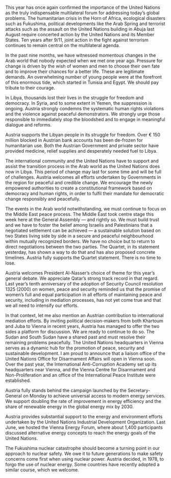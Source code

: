 This year has once again confirmed the importance of the United Nations as the truly indispensable multilateral forum for addressing today’s global problems. The humanitarian crisis in the Horn of Africa, ecological disasters such as Fukushima, political developments like the Arab Spring and terrorist attacks such as the assault on the United Nations building in Abuja last August require concerted action by the United Nations and its Member States. Ten years after 9/11, joint action in the fight against terrorism continues to remain central on the multilateral agenda. 

In the past nine months, we have witnessed momentous changes in the Arab world that nobody expected when we met one year ago. Pressure for change is driven by the wish of women and men to choose their own fate and to improve their chances for a better life. These are legitimate demands. An overwhelming number of young people were at the forefront of this enormous tide, which started in Tunisia and Egypt. We should pay tribute to their courage. 

In Libya, thousands lost their lives in the struggle for freedom and democracy. In Syria, and to some extent in Yemen, the suppression is ongoing. Austria strongly condemns the systematic human rights violations and the violence against peaceful demonstrators. We strongly urge those responsible to immediately stop the bloodshed and to engage in meaningful dialogue and reforms. 

Austria supports the Libyan people in its struggle for freedom. Over € 150 million blocked in Austrian bank accounts has been de-frozen for humanitarian use. Both the Austrian Government and private sector have provided medicine, relief supplies and desperately needed fuel to Libya. 

The international community and the United Nations have to support and assist the transition process in the Arab world as the United Nations does now in Libya. This period of change may last for some time and will be full of challenges. Austria welcomes all efforts undertaken by Governments in the region for peaceful and credible change. We encourage the newly empowered authorities to create a constitutional framework based on democracy and human rights, in order to fulfil their mandate for democratic change responsibly and peacefully. 

The events in the Arab world notwithstanding, we must continue to focus on the Middle East peace process. The Middle East took centre stage this week here at the General Assembly — and rightly so. We must build trust and we have to foster the belief among Israelis and Palestinians that a negotiated settlement can be achieved — a sustainable solution based on two States living side by side in a secure and peaceful neighbourhood within mutually recognized borders. We have no choice but to return to direct negotiations between the two parties. The Quartet, in its statement yesterday, has shown a way to do that and has also proposed concrete timelines. Austria fully supports the Quartet statement. There is no time to lose. 

Austria welcomes President Al-Nasser’s choice of theme for this year’s general debate. We appreciate Qatar’s strong track record in that regard. Last year’s tenth anniversary of the adoption of Security Council resolution 1325 (2000) on women, peace and security reminded us that the promise of women’s full and equal participation in all efforts of maintaining peace and security, including in mediation processes, has not yet come true and that we all need to intensify our efforts. 

In that context, let me also mention an Austrian contribution to international mediation efforts. By inviting political decision-makers from both Khartoum and Juba to Vienna in recent years, Austria has managed to offer the two sides a platform for discussion. We are ready to continue to do so. The Sudan and South Sudan have a shared past and must resolve their remaining problems peacefully. The United Nations headquarters in Vienna serves as a dynamic hub for the promotion of peace, security and sustainable development. I am proud to announce that a liaison office of the United Nations Office for Disarmament Affairs will open in Vienna soon. Over the past year, the International Anti-Corruption Academy set up its headquarters near Vienna, and the Vienna Centre for Disarmament and Non-Proliferation and an office of the International Peace Institute were established. 

Austria fully stands behind the campaign launched by the Secretary-General on Monday to achieve universal access to modern energy services. We support doubling the rate of improvement in energy efficiency and the share of renewable energy in the global energy mix by 2030. 

Austria provides substantial support to the energy and environment efforts undertaken by the United Nations Industrial Development Organization. Last June, we hosted the Vienna Energy Forum, where about 1,400 participants discussed alternative energy concepts to reach the energy goals of the United Nations. 

The Fukushima nuclear catastrophe should become a turning point in our approach to nuclear safety. We owe it to future generations to make safety concerns come first when using nuclear power. Austria decided, in 1978, to forgo the use of nuclear energy. Some countries have recently adopted a similar course, which we welcome.
